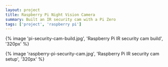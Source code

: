 ```yaml
---
layout: project
title: Raspberry Pi Night Vision Camera
summary: Built an IR security cam with a Pi Zero
tags: ['project', 'raspberry pi']
---
```


{% image 'pi-security-cam-build.jpg', 'Raspberry Pi IR security cam build', '320px' %}

{% image 'raspberry-pi-security-cam.jpg', 'Raspberry Pi IR security cam setup', '320px' %}

